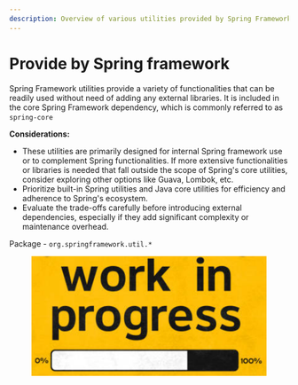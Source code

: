 ```yaml
---
description: Overview of various utilities provided by Spring Framework.
---
```


# Provide by Spring framework

Spring Framework utilities provide a variety of functionalities that can be readily used without need of adding any external libraries. It is included in the core Spring Framework dependency, which is commonly referred to as `spring-core`

**Considerations:**

* These utilities are primarily designed for internal Spring framework use or to complement Spring functionalities. If more extensive functionalities or libraries is needed that fall outside the scope of Spring's core utilities, consider exploring other options like Guava, Lombok, etc.
* Prioritize built-in Spring utilities and Java core utilities for efficiency and adherence to Spring's ecosystem.
* Evaluate the trade-offs carefully before introducing external dependencies, especially if they add significant complexity or maintenance overhead.

Package - `org.springframework.util.*`

<figure><img src="../../../../.gitbook/assets/image (243).png" alt=""><figcaption></figcaption></figure>
